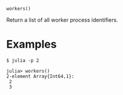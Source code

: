 ```
workers()
```

Return a list of all worker process identifiers.

# Examples

```julia-repl
$ julia -p 2

julia> workers()
2-element Array{Int64,1}:
 2
 3
```
